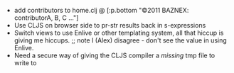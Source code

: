* add contributors to home.clj @ [:p.bottom "©2011 BAZNEX: contributorA, B, C ..."]
* Use CLJS on browser side to pr-str results back in s-expressions
* Switch views to use Enlive or other templating system, all that hiccup is
  giving me hiccups. ;; note I (Alex) disagree - don't see the value in using Enlive.
* Need a secure way of giving the CLJS compiler a *missing* tmp file to write to
